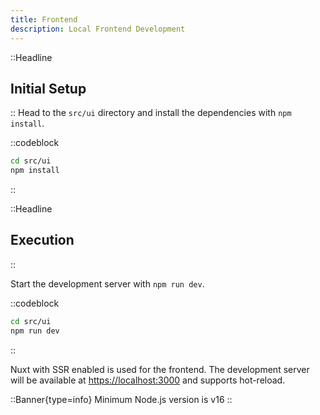 ```yaml
---
title: Frontend
description: Local Frontend Development
---
```


::Headline

## Initial Setup

::
Head to the `src/ui` directory and install the dependencies with `npm install`.

::codeblock

```bash
cd src/ui
npm install
```

::

::Headline

## Execution

::

Start the development server with `npm run dev`.

::codeblock

```bash
cd src/ui
npm run dev
```

::

Nuxt with SSR enabled is used for the frontend. The development server will be available at [https://localhost:3000](https://localhost:3000) and supports hot-reload.

::Banner{type=info}
Minimum Node.js version is v16
::
